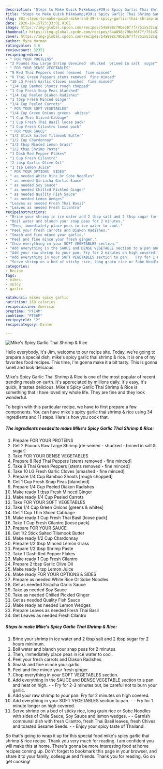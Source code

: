 ```yaml
---
description: "Steps to Make Quick Mike&amp;#39;s Spicy Garlic Thai Shrimp &amp;amp; Rice"
title: "Steps to Make Quick Mike&amp;#39;s Spicy Garlic Thai Shrimp &amp;amp; Rice"
slug: 801-steps-to-make-quick-mike-and-39-s-spicy-garlic-thai-shrimp-and-amp-rice
date: 2020-10-15T23:33:01.016Z
image: https://img-global.cpcdn.com/recipes/54a898c79be36f7f/751x532cq70/mikes-spicy-garlic-thai-shrimp-rice-recipe-main-photo.jpg
thumbnail: https://img-global.cpcdn.com/recipes/54a898c79be36f7f/751x532cq70/mikes-spicy-garlic-thai-shrimp-rice-recipe-main-photo.jpg
cover: https://img-global.cpcdn.com/recipes/54a898c79be36f7f/751x532cq70/mikes-spicy-garlic-thai-shrimp-rice-recipe-main-photo.jpg
author: Myra Norman
ratingvalue: 4.6
reviewcount: 32351
recipeingredient:
- " FOR YOUR PROTEINS"
- "2 Pounds Raw Large Shrimp deveined  shucked  brined in salt  sugar"
- " FOR YOUR DENSE VEGETABLES"
- "8 Red Thai Peppers stems removed  fine minced"
- "8 Thai Green Peppers stems removed  fine minced"
- "10 LG Fresh Garlic Cloves smashed  fine minced"
- "1/4 Cup Bamboo Shoots rough chopped"
- "1 Cup Fresh Snap Peas blanched"
- "1/4 Cup Peeled Diakon Radishes"
- "1 tbsp Fresh Minced Ginger"
- "1/4 Cup Peeled Carrots"
- " FOR YOUR SOFT VEGETABLES"
- "1/4 Cup Green Onions greens  whites"
- "1 Cup Thin Sliced Cabbage"
- "1 Cup Fresh Thai Basil loose pack"
- "1 Cup Fresh Cilantro loose pack"
- " FOR YOUR SAUCE"
- "1/2 Stick Salted Tilamook Butter"
- "1/2 Cup Chardonnay"
- "1/2 tbsp Minced Lemon Grass"
- "1/2 tbsp Shrimp Paste"
- "1 Dash Red Pepper Flakes"
- "1 Cup Fresh Cilantro"
- "2 tbsp Garlic Olive Oil"
- "1 tsp Lemon Juice"
- " FOR YOUR OPTIONS  SIDES"
- " as needed White Rice Or Sobe Noodles"
- " as needed Siriacha Garlic Sauce"
- " as needed Soy Sauce"
- " as needed Chilled Pickled Ginger"
- " as needed Quality Fish Sauce"
- " as needed Lemon Wedges"
- "Leaves as needed Fresh Thai Basil"
- "Leaves as needed Fresh Cilantro"
recipeinstructions:
- "Brine your shrimp in ice water and 2 tbsp salt and 2 tbsp sugar for 2 hours minimum."
- "Boil water and blanch your snap peas for 2 minutes."
- "Then, immediately place peas in ice water to cool."
- "Peel your fresh carrots and Diakon Radishes."
- "Smash and fine mince your garlic."
- "Peel and fine mince your fresh ginger."
- "Chop everything in your SOFT VEGETABLES section."
- "Add everything in the SAUCE and DENSE VEGETABLE section to a pan and heat on high.  Fry for 2-3 minutes but, be careful not to burn your garlic."
- "Add your raw shrimp to your pan. Fry for 2 minutes on high covered."
- "Add everything in your SOFT VEGETABLES section to pan.   Fry for 1 minute longer on high covered."
- "Serve shrimp on a bed of sticky rice, long grain rice or Sobe Noodles with sides of Chile Sauce, Soy Sauce and lemon wedges.   Garnish communal dish with fresh Cilantro, fresh Thai Basil leaves, fresh Chives and toasted Sesame Seeds.  Enjoy your spicy taste of Thailand!"
categories:
- Recipe
tags:
- mikes
- spicy
- garlic

katakunci: mikes spicy garlic 
nutrition: 168 calories
recipecuisine: American
preptime: "PT14M"
cooktime: "PT56M"
recipeyield: "2"
recipecategory: Dinner

---
```



![Mike&#39;s Spicy Garlic Thai Shrimp &amp; Rice](https://img-global.cpcdn.com/recipes/54a898c79be36f7f/751x532cq70/mikes-spicy-garlic-thai-shrimp-rice-recipe-main-photo.jpg)

Hello everybody, it's Jim, welcome to our recipe site. Today, we're going to prepare a special dish, mike&#39;s spicy garlic thai shrimp &amp; rice. It is one of my favorites food recipes. This time, I'm gonna make it a bit tasty. This is gonna smell and look delicious.



Mike&#39;s Spicy Garlic Thai Shrimp &amp; Rice is one of the most popular of recent trending meals on earth. It's appreciated by millions daily. It's easy, it's quick, it tastes delicious. Mike&#39;s Spicy Garlic Thai Shrimp &amp; Rice is something that I have loved my whole life. They are fine and they look wonderful.


To begin with this particular recipe, we have to first prepare a few components. You can have mike&#39;s spicy garlic thai shrimp &amp; rice using 34 ingredients and 11 steps. Here is how you cook that.

<!--inarticleads1-->

##### The ingredients needed to make Mike&#39;s Spicy Garlic Thai Shrimp &amp; Rice:

1. Prepare  FOR YOUR PROTEINS
1. Get 2 Pounds Raw Large Shrimp [de-veined - shucked - brined in salt &amp; sugar]
1. Take  FOR YOUR DENSE VEGETABLES
1. Prepare 8 Red Thai Peppers [stems removed - fine minced]
1. Take 8 Thai Green Peppers [stems removed - fine minced]
1. Take 10 LG Fresh Garlic Cloves [smashed - fine minced]
1. Prepare 1/4 Cup Bamboo Shoots [rough chopped]
1. Get 1 Cup Fresh Snap Peas [blanched]
1. Prepare 1/4 Cup Peeled Diakon Radishes
1. Make ready 1 tbsp Fresh Minced Ginger
1. Make ready 1/4 Cup Peeled Carrots
1. Take  FOR YOUR SOFT VEGETABLES
1. Take 1/4 Cup Green Onions [greens &amp; whites]
1. Get 1 Cup Thin Sliced Cabbage
1. Make ready 1 Cup Fresh Thai Basil [loose pack]
1. Take 1 Cup Fresh Cilantro [loose pack]
1. Prepare  FOR YOUR SAUCE
1. Get 1/2 Stick Salted Tilamook Butter
1. Make ready 1/2 Cup Chardonnay
1. Prepare 1/2 tbsp Minced Lemon Grass
1. Prepare 1/2 tbsp Shrimp Paste
1. Take 1 Dash Red Pepper Flakes
1. Make ready 1 Cup Fresh Cilantro
1. Prepare 2 tbsp Garlic Olive Oil
1. Make ready 1 tsp Lemon Juice
1. Make ready  FOR YOUR OPTIONS &amp; SIDES
1. Prepare  as needed White Rice Or Sobe Noodles
1. Get  as needed Siriacha Garlic Sauce
1. Take  as needed Soy Sauce
1. Take  as needed Chilled Pickled Ginger
1. Get  as needed Quality Fish Sauce
1. Make ready  as needed Lemon Wedges
1. Prepare Leaves as needed Fresh Thai Basil
1. Get Leaves as needed Fresh Cilantro




<!--inarticleads2-->

##### Steps to make Mike&#39;s Spicy Garlic Thai Shrimp &amp; Rice:

1. Brine your shrimp in ice water and 2 tbsp salt and 2 tbsp sugar for 2 hours minimum.
1. Boil water and blanch your snap peas for 2 minutes.
1. Then, immediately place peas in ice water to cool.
1. Peel your fresh carrots and Diakon Radishes.
1. Smash and fine mince your garlic.
1. Peel and fine mince your fresh ginger.
1. Chop everything in your SOFT VEGETABLES section.
1. Add everything in the SAUCE and DENSE VEGETABLE section to a pan and heat on high. -  - Fry for 2-3 minutes but, be careful not to burn your garlic.
1. Add your raw shrimp to your pan. Fry for 2 minutes on high covered.
1. Add everything in your SOFT VEGETABLES section to pan.  -  - Fry for 1 minute longer on high covered.
1. Serve shrimp on a bed of sticky rice, long grain rice or Sobe Noodles with sides of Chile Sauce, Soy Sauce and lemon wedges.  -  - Garnish communal dish with fresh Cilantro, fresh Thai Basil leaves, fresh Chives and toasted Sesame Seeds. -  - Enjoy your spicy taste of Thailand!




So that's going to wrap it up for this special food mike&#39;s spicy garlic thai shrimp &amp; rice recipe. Thank you very much for reading. I am confident you will make this at home. There's gonna be more interesting food at home recipes coming up. Don't forget to bookmark this page in your browser, and share it to your family, colleague and friends. Thank you for reading. Go on get cooking!
